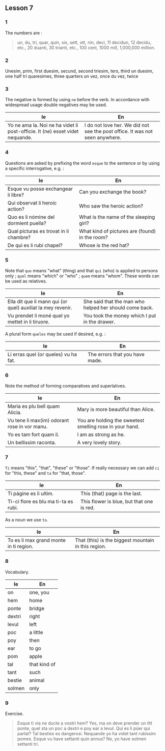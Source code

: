 ## Lesson 7

### 1

The numbers are :

> un, du, tri, quar, quin, six, sett, ott, nin, deci, 11 decidun, 12 decidu, etc., 20 duanti, 30 trianti, etc., 100 cent, 1000 mill, 1,000,000 million.

### 2

Unesim, prim, first
duesim, secund, second
triesim, ters, third
un duesim, one half
tri quaresimes, three quarters
un vez, once
du vez, twice

### 3

The negative is formed by using `ne` before the verb. In accordance with widespread usage double negatives may be used.

| Ie | En |
| --- | --- |
| Yo ne ama la. Noi ne ha videt li post-officie. It (ne) esset videt nequande. | I do not love her. We did not see the post office. It was not seen anywhere. |

### 4

Questions are asked by prefixing the word `esque` to the sentence or by using a specific interrogative, e.g. :

| Ie | En |
| --- | --- |
| Esque vu posse exchangear li libre? | Can you exchange the book? |
| Qui observat li heroic action? | Who saw the heroic action? |
| Quo es li nómine del dormient puella? | What is the name of the sleeping girl? |
| Qual picturas es trovat in li chambre? | What kind of pictures are (found) in the room? |
| De qui es li rubi chapel? | Whose is the red hat? |

### 5

Note that `quo` means "what" (thing) and that `qui` (who) is applied to persons only ; `quel` means "which" or "who" ; `quem` means "whom". These words can be used as relatives.

| Ie | En |
| --- | --- |
| Ella dit que li mann qui (or quel) auxiliat la mey revenir. | She said that the man who helped her should come back. |
| Vu prendet li moné quel yo mettet in li tiruore. | You took the money which I put in the drawer. |

A plural form `queles` may be used if desired, e.g. :

| Ie | En |
| --- | --- |
| Li erras quel (or queles) vu ha fat. | The errors that you have made. |

### 6

Note the method of forming comparatives and superlatives.

| Ie | En |
| --- | --- |
| Maria es plu bell quam Alicia. | Mary is more beautiful than Alice. |
| Vu tene li max(im) odorant rose in vor manu. | You are holding the sweetest smelling rose in your hand. |
| Yo es tam fort quam il. | I am as strong as he. |
| Un bellissim raconta. | A very lovely story. |

### 7 

`Ti` means "this", "that", "these" or "those". If really necessary we can add `ci` for "this, these" and `ta` for "that, those".

| Ie | En |
| --- | --- |
| Ti págine es li ultim. | This (that) page is the last. |
| Ti-ci flore es blu ma ti-ta es rubi. | This flower is blue, but that one is red. |

As a noun we use `to`.

| Ie | En |
| --- | --- |
| To es li max grand monte in ti region. | That (this) is the biggest mountain in this region. |

### 8

Vocabulary.

| Ie | En |
| --- | --- |
| on | one, you |
| hem | home |
| ponte | bridge |
| dextri | right |
| levul | left |
| poc | a little |
| poy | then |
| ear | to go |
| pom | apple |
| tal | that kind of |
| tant | such |
| bestie | animal |
| solmen | only |

### 9

Exercise.

> Esque ti via ne ducte a vostri hem? Yes, ma on deve prender un litt ponte, quel sta un poc a dextri e poy ear a levul. Qui es li púer qui parlat? Tal besties es dangerosi. Nequande yo ha videt tant rubissim pomes. Esque vu have settanti quin annus? No, yo have solmen settanti tri.
